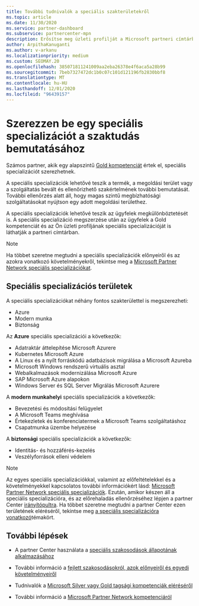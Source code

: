 ```yaml
---
title: További tudnivalók a speciális szakterületekről
ms.topic: article
ms.date: 11/30/2020
ms.service: partner-dashboard
ms.subservice: partnercenter-mpn
description: Erősítse meg üzleti profilját a Microsoft partneri címtárban. Ismerje meg azokat a speciális specializációkat, amelyek a meglévő arany-és ezüst-kompetenciákkal együtt érhetők el.
author: ArpithaKanuganti
ms.author: v-arkanu
ms.localizationpriority: medium
ms.custom: SEOMAY.20
ms.openlocfilehash: 385071811241009aa2eba26378e4f6aca5a28b99
ms.sourcegitcommit: 7beb7327472dc1b0c07c101d121196fb2830bbf8
ms.translationtype: MT
ms.contentlocale: hu-HU
ms.lasthandoff: 12/01/2020
ms.locfileid: "96439157"
---
```

# <a name="earn-an-advanced-specialization-to-showcase-your-expertise"></a>Szerezzen be egy speciális specializációt a szaktudás bemutatásához

Számos partner, akik egy alapszintű [Gold kompetenciát](learn-about-competencies.md) értek el, speciális specializációt szerezhetnek.

A speciális specializációk lehetővé teszik a termék, a megoldási terület vagy a szolgáltatás bevált és ellenőrizhető szakértelmének további bemutatását. További ellenőrzés alatt áll, hogy magas szintű megbízhatósági szolgáltatásokat nyújtson egy adott megoldási területhez.

A speciális specializációk lehetővé teszik az ügyfelek megkülönböztetését is. A speciális specializáció megszerzése után az ügyfelek a Gold kompetenciát és az Ön üzleti profiljának speciális specializációját is láthatják a partneri címtárban.

> [!NOTE]
> Ha többet szeretne megtudni a speciális specializációk előnyeiről és az azokra vonatkozó követelményekről, tekintse meg a [Microsoft Partner Network speciális specializációkat](https://partner.microsoft.com/membership/advanced-specialization).

## <a name="advanced-specialization-areas"></a>Speciális specializációs területek

A speciális specializációkat néhány fontos szakterülettel is megszerezheti:

- Azure
- Modern munka
- Biztonság

Az **Azure** speciális specializációi a következők:

- Adatraktár áttelepítése Microsoft Azurere
- Kubernetes Microsoft Azure
- A Linux és a nyílt forráskódú adatbázisok migrálása a Microsoft Azureba
- Microsoft Windows rendszerű virtuális asztal
- Webalkalmazások modernizálása Microsoft Azure
- SAP Microsoft Azure alapokon
- Windows Server és SQL Server Migrálás Microsoft Azurere

A **modern munkahelyi** speciális specializációk a következők:

- Bevezetési és módosítási felügyelet
- A Microsoft Teams meghívása
- Értekezletek és konferenciatermek a Microsoft Teams szolgáltatáshoz
- Csapatmunka üzembe helyezése

A **biztonsági** speciális specializációk a következők:

- Identitás- és hozzáférés-kezelés
- Veszélyforrások elleni védelem

> [!NOTE]
> Az egyes speciális specializációkkal, valamint az előfeltételekkel és a követelményekkel kapcsolatos további információkért lásd: [Microsoft Partner Network speciális specializációk](https://partner.microsoft.com/membership/advanced-specialization). Ezután, amikor készen áll a speciális specializációra, és az előrehaladás ellenőrzéséhez lépjen a partner Center [irányítópultra](https://partner.microsoft.com/dashboard). Ha többet szeretne megtudni a partner Center ezen területének eléréséről, tekintse meg [a speciális specializációra vonatkozó](advanced-specializations-apply.md)témakört.

## <a name="next-steps"></a>További lépések

- A partner Center használata a [speciális szakosodások állapotának alkalmazásához](advanced-specializations-apply.md)

- További információ a [fejlett szakosodásokról, azok előnyeiről és egyedi követelményeiről](https://partner.microsoft.com/membership/advanced-specialization)

- Tudnivalók a [Microsoft Silver vagy Gold tagsági kompetenciák eléréséről](learn-about-competencies.md)

- További információ a [Microsoft Partner Network kompetenciáról](https://partner.microsoft.com/membership/competencies)